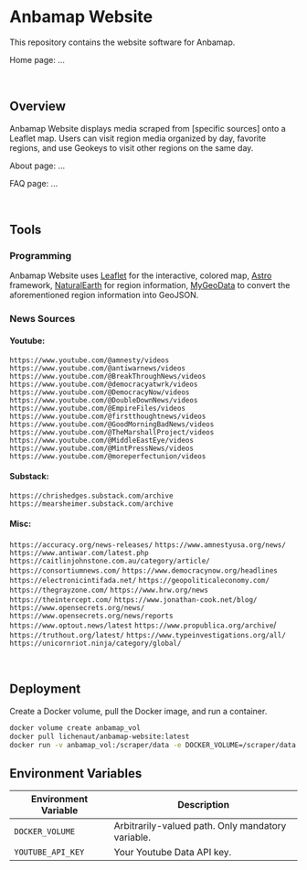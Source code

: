 # Anbamap Website

This repository contains the website software for Anbamap.

Home page: ...

&nbsp;

## Overview

Anbamap Website displays media scraped from [specific sources] onto a Leaflet map. Users can visit region media organized by day, favorite regions, and use Geokeys to visit other regions on the same day.

About page: ...

FAQ page: ...

&nbsp;

## Tools

### Programming

Anbamap Website uses [Leaflet](https://leafletjs.com/) for the interactive, colored map, [Astro](https://astro.build/) framework, [NaturalEarth](https://www.naturalearthdata.com/downloads/110m-cultural-vectors/) for region information, [MyGeoData](https://mygeodata.cloud/converter/shp-to-geojson) to convert the aforementioned region information into GeoJSON.

### News Sources

#### Youtube:

`https://www.youtube.com/@amnesty/videos`
`https://www.youtube.com/@antiwarnews/videos`
`https://www.youtube.com/@BreakThroughNews/videos`
`https://www.youtube.com/@democracyatwrk/videos`
`https://www.youtube.com/@DemocracyNow/videos`
`https://www.youtube.com/@DoubleDownNews/videos`
`https://www.youtube.com/@EmpireFiles/videos`
`https://www.youtube.com/@firstthoughtnews/videos`
`https://www.youtube.com/@GoodMorningBadNews/videos`
`https://www.youtube.com/@TheMarshallProject/videos`
`https://www.youtube.com/@MiddleEastEye/videos`
`https://www.youtube.com/@MintPressNews/videos`
`https://www.youtube.com/@moreperfectunion/videos`

#### Substack:

`https://chrishedges.substack.com/archive`
`https://mearsheimer.substack.com/archive`

#### Misc:

`https://accuracy.org/news-releases/`
`https://www.amnestyusa.org/news/`
`https://www.antiwar.com/latest.php`
`https://caitlinjohnstone.com.au/category/article/`
`https://consortiumnews.com/`
`https://www.democracynow.org/headlines`
`https://electronicintifada.net/`
`https://geopoliticaleconomy.com/`
`https://thegrayzone.com/`
`https://www.hrw.org/news`
`https://theintercept.com/`
`https://www.jonathan-cook.net/blog/`
`https://www.opensecrets.org/news/`
`https://www.opensecrets.org/news/reports`
`https://www.optout.news/latest`
`https://www.propublica.org/archive`/
`https://truthout.org/latest/`
`https://www.typeinvestigations.org/all/`
`https://unicornriot.ninja/category/global/`

&nbsp;

## Deployment

Create a Docker volume, pull the Docker image, and run a container.

```bash
docker volume create anbamap_vol
docker pull lichenaut/anbamap-website:latest
docker run -v anbamap_vol:/scraper/data -e DOCKER_VOLUME=/scraper/data image-id
```

## Environment Variables

| Environment Variable | Description                                       |
| -------------------- | ------------------------------------------------- |
| `DOCKER_VOLUME`      | Arbitrarily-valued path. Only mandatory variable. |
| `YOUTUBE_API_KEY`    | Your Youtube Data API key.                        |
